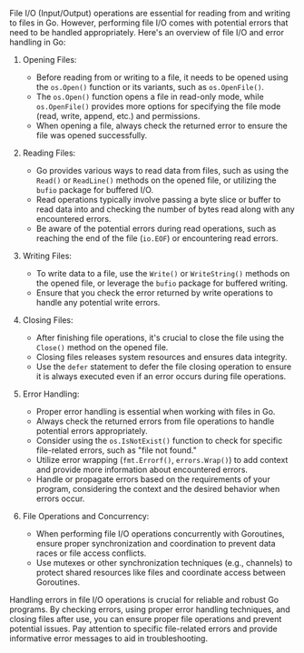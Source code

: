 File I/O (Input/Output) operations are essential for reading from and writing to files in Go. However, performing file I/O comes with potential errors that need to be handled appropriately. Here's an overview of file I/O and error handling in Go:

1. Opening Files:
   - Before reading from or writing to a file, it needs to be opened using the `os.Open()` function or its variants, such as `os.OpenFile()`.
   - The `os.Open()` function opens a file in read-only mode, while `os.OpenFile()` provides more options for specifying the file mode (read, write, append, etc.) and permissions.
   - When opening a file, always check the returned error to ensure the file was opened successfully.

2. Reading Files:
   - Go provides various ways to read data from files, such as using the `Read()` or `ReadLine()` methods on the opened file, or utilizing the `bufio` package for buffered I/O.
   - Read operations typically involve passing a byte slice or buffer to read data into and checking the number of bytes read along with any encountered errors.
   - Be aware of the potential errors during read operations, such as reaching the end of the file (`io.EOF`) or encountering read errors.

3. Writing Files:
   - To write data to a file, use the `Write()` or `WriteString()` methods on the opened file, or leverage the `bufio` package for buffered writing.
   - Ensure that you check the error returned by write operations to handle any potential write errors.

4. Closing Files:
   - After finishing file operations, it's crucial to close the file using the `Close()` method on the opened file.
   - Closing files releases system resources and ensures data integrity.
   - Use the `defer` statement to defer the file closing operation to ensure it is always executed even if an error occurs during file operations.

5. Error Handling:
   - Proper error handling is essential when working with files in Go.
   - Always check the returned errors from file operations to handle potential errors appropriately.
   - Consider using the `os.IsNotExist()` function to check for specific file-related errors, such as "file not found."
   - Utilize error wrapping (`fmt.Errorf()`, `errors.Wrap()`) to add context and provide more information about encountered errors.
   - Handle or propagate errors based on the requirements of your program, considering the context and the desired behavior when errors occur.

6. File Operations and Concurrency:
   - When performing file I/O operations concurrently with Goroutines, ensure proper synchronization and coordination to prevent data races or file access conflicts.
   - Use mutexes or other synchronization techniques (e.g., channels) to protect shared resources like files and coordinate access between Goroutines.

Handling errors in file I/O operations is crucial for reliable and robust Go programs. By checking errors, using proper error handling techniques, and closing files after use, you can ensure proper file operations and prevent potential issues. Pay attention to specific file-related errors and provide informative error messages to aid in troubleshooting.